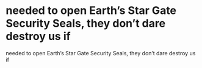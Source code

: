 # needed to open Earth’s Star Gate Security Seals, they don’t dare destroy us if

needed to open Earth’s Star Gate Security Seals, they don’t dare destroy us if